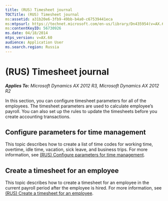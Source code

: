```yaml
---
title: (RUS) Timesheet journal
TOCTitle: (RUS) Timesheet journal
ms:assetid: a31b20e6-3fb9-49bb-b4a0-c67539441eca
ms:mtpsurl: https://technet.microsoft.com/en-us/library/Dn435954(v=AX.60)
ms:contentKeyID: 56730926
ms.date: 04/18/2014
mtps_version: v=AX.60
audience: Application User
ms.search.region: Russia
---
```


# (RUS) Timesheet journal 


_**Applies To:** Microsoft Dynamics AX 2012 R3, Microsoft Dynamics AX 2012 R2_

In this section, you can configure timesheet parameters for all of the employees. The timesheet parameters are used to calculate employee’s payroll. You can also set up the rules to update the timesheets before you create accounting transactions. 

## Configure parameters for time management

This topic describes how to create a list of time codes for working time, overtime, idle time, vacation, sick leave, and business trips. For more information, see [(RUS) Configure parameters for time management](rus-configure-parameters-for-time-management.md).

## Create a timesheet for an employee

This topic describes how to create a timesheet for an employee in the current payroll period after the employee is hired. For more information, see [(RUS) Create a timesheet for an employee](rus-create-a-timesheet-for-an-employee.md).

  


